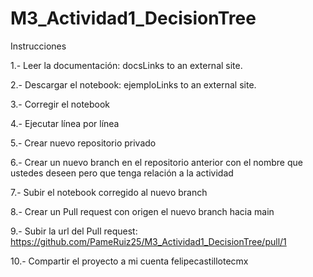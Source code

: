 # M3_Actividad1_DecisionTree

Instrucciones

1.- Leer la documentación: docsLinks to an external site.

2.- Descargar el notebook: ejemploLinks to an external site.

3.- Corregir el notebook

4.- Ejecutar línea por línea

5.- Crear nuevo repositorio privado

6.- Crear un nuevo branch en el repositorio anterior con el nombre que ustedes deseen pero que tenga relación a la actividad

7.- Subir el notebook corregido al nuevo branch

8.- Crear un Pull request con origen el nuevo branch hacia main

9.- Subir la url del Pull request: https://github.com/PameRuiz25/M3_Actividad1_DecisionTree/pull/1

10.- Compartir el proyecto a mi cuenta felipecastillotecmx
